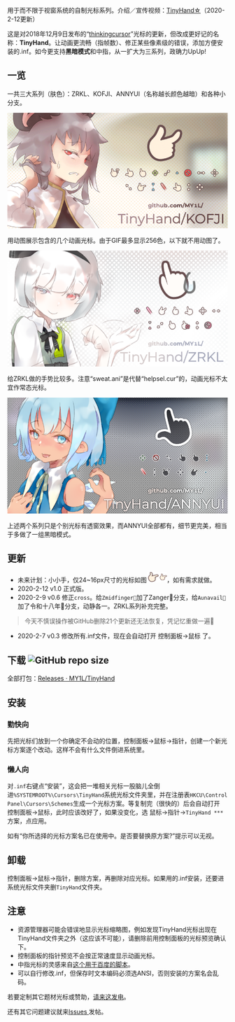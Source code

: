 用于而不限于视窗系统的自制光标系列。介绍／宣传视频：[TinyHand☆](https://www.bilibili.com/video/av87587535)（2020-2-12更新）

这是对2018年12月9日发布的“[thinkingcursor](https://github.com/MY1L/thinkingcursor)”光标的更新，但改成更好记的名称：**TinyHand**。让动画更流畅（指帧数）、修正某些像素级的错误，添加方便安装的.inf。如今更支持**黑暗模式**和中指，从一扩大为三系列，政确力UpUp!

## 一览
一共三大系列（肤色）：ZRKL、KOFJI、ANNYUI（名称越长颜色越暗）和各种小分支。

![KOFJI](/_img/KOFJI.gif)

用动图展示包含的几个动画光标。由于GIF最多显示256色，以下就不用动图了。

![ZRKL](/_img/ZRKL.png)

给ZRKL做的手势比较多。注意“sweat.ani”是代替“helpsel.cur”的，动画光标不太宜作常态光标。

![ANNYUI](/_img/ANNYUI.png)

上述两个系列只是个别光标有透窗效果，而ANNYUI全部都有，细节更完美，相当于多做了一组黑暗模式。

## 更新
* 未来计划：小小手，仅24~16px尺寸的光标如图![TinyTiny](/_img/TinyTinyHand.png)，如有需求就做。
* 2020-2-12 v1.0 正式版。
* 2020-2-9 v0.6 修正`cross`。给`Zmidfinger🖕`加了Zanger💢分支，给`Aunavail🚫`加了令和十八年🔞分支，动静各一。ZRKL系列补充完整。
> 今天不慎误操作被GitHub删除21个更新还无法恢复，凭记忆重做一遍💢
* 2020-2-7 v0.3 修改所有.inf文件，现在会自动打开 控制面板→鼠标 了。

## 下载 ![GitHub repo size](https://img.shields.io/github/repo-size/MY1L/TinyHand)
全部打包：[Releases · MY1L/TinyHand](https://github.com/MY1L/TinyHand/releases)

## 安装

### 勤快向
先把光标们放到一个你确定不会动的位置，控制面板→鼠标→指针，创建一个新光标方案逐个改动。这样不会有什么文件倒进系统里。
### 懒人向
对`.inf`右键点“安装”，这会把一堆相关光标一股脑儿全倒进`%SYSTEMROOT%\Cursors\TinyHand`系统光标文件夹里，并在注册表`HKCU\Control Panel\Cursors\Schemes`生成一个光标方案。等复制完（很快的）后会自动打开 控制面板→鼠标，此时应该改好了，如果没变化，选 鼠标→指针→`TinyHand ***`方案，点应用。

如有“你所选择的光标方案名已在使用中。是否要替换原方案?”提示可以无视。

## 卸载
控制面板→鼠标→指针，删除方案，再删除对应光标。如果用的.inf安装，还要进系统光标文件夹删`TinyHand`文件夹。

## 注意
* 资源管理器可能会错误地显示光标缩略图，例如发现TinyHand光标出现在TinyHand文件夹之外（这应该不可能），请删除前用控制面板的光标预览确认下。
* 控制面板的指针预览不会按正常速度显示动画光标。
* 中指光标的灵感来自[这个用于百度的脚本](https://greasyfork.org/zh-CN/scripts/28206-baidu-cursor)。
* 可以自行修改.inf，但保存时文本编码必须选ANSI，否则安装的方案名会乱码。

若要定制其它题材光标或赞助，[请来这发电](https://afdian.net/@FairyFloss)。

还有其它问题建议就来[Issues ](https://github.com/MY1L/TinyHand/issues)发帖。